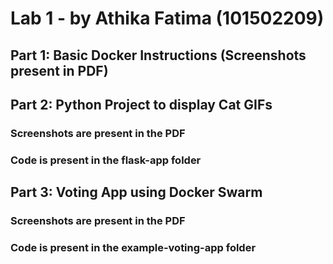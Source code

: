 # Lab 1 - by Athika Fatima (101502209)

## Part 1: Basic Docker Instructions (Screenshots present in PDF)

## Part 2: Python Project to display Cat GIFs

### Screenshots are present in the PDF

### Code is present in the flask-app folder

## Part 3: Voting App using Docker Swarm

### Screenshots are present in the PDF

### Code is present in the example-voting-app folder
